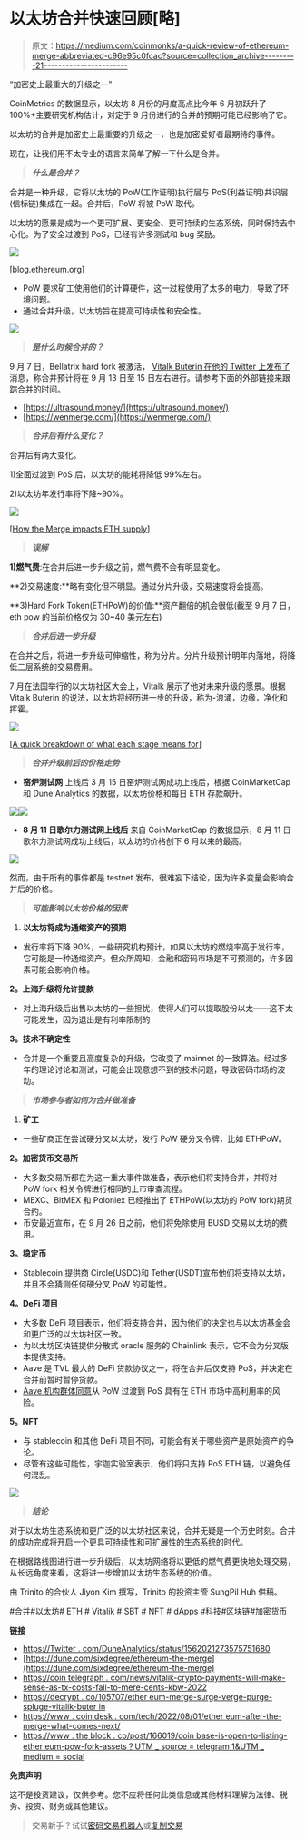 # 以太坊合并快速回顾[略]

> 原文：<https://medium.com/coinmonks/a-quick-review-of-ethereum-merge-abbreviated-c96e95c0fcac?source=collection_archive---------21----------------------->

“加密史上最重大的升级之一”

CoinMetrics 的数据显示，以太坊 8 月份的月度高点比今年 6 月初跃升了 100%+主要研究机构估计，对定于 9 月份进行的合并的预期可能已经影响了它。

以太坊的合并是加密史上最重要的升级之一，也是加密爱好者最期待的事件。

现在，让我们用不太专业的语言来简单了解一下什么是合并。

> ***什么是合并？***

合并是一种升级，它将以太坊的 PoW(工作证明)执行层与 PoS(利益证明)共识层(信标链)集成在一起。合并后，PoW 将被 PoW 取代。

以太坊的愿景是成为一个更可扩展、更安全、更可持续的生态系统，同时保持去中心化。为了安全过渡到 PoS，已经有许多测试和 bug 奖励。

![](img/e0b2c92477d2e7bd122a61490135540d.png)

[blog.ethereum.org]

*   PoW 要求矿工使用他们的计算硬件，这一过程使用了太多的电力，导致了环境问题。
*   通过合并升级，以太坊旨在提高可持续性和安全性。

![](img/a23aa9093e5380473cd69c9676d4097f.png)

> ***是什么时候合并的？***

9 月 7 日，Bellatrix hard fork 被激活， [Vitalk Buterin 在他的 Twitter 上发布了](https://twitter.com/VitalikButerin/status/1566993505326710785)消息，称合并预计将在 9 月 13 日至 15 日左右进行。请参考下面的外部链接来跟踪合并的时间。

*   [https://ultrasound.money/](https://ultrasound.money/)
*   [https://wenmerge.com/](https://wenmerge.com/)

> ***合并后有什么变化？***

合并后有两大变化。

1)全面过渡到 PoS 后，以太坊的能耗将降低 99%左右。

2)以太坊年发行率将下降~90%。

![](img/011c6f4bbf2e5f3e860f5256c69393be.png)

[[How the Merge impacts ETH supply](https://ethereum.org/en/upgrades/merge/issuance/)]

> ***误解***

**1)燃气费**:在合并后进一步升级之前，燃气费不会有明显变化。

**2)交易速度:**略有变化但不明显。通过分片升级，交易速度将会提高。

**3)Hard Fork Token(ETHPoW)的价值:**资产翻倍的机会很低(截至 9 月 7 日，eth pow 的当前价格仅为 30~40 美元左右)

> ***合并后进一步升级***

在合并之后，将进一步升级可伸缩性，称为分片。分片升级预计明年内落地，将降低二层系统的交易费用。

7 月在法国举行的以太坊社区大会上，Vitalk 展示了他对未来升级的愿景。根据 Vitalk Buterin 的说法，以太坊将经历进一步的升级，称为-浪涌，边缘，净化和挥霍。

![](img/b9d53aa7bf5e1ecf5b899bd0931e075f.png)

[[A quick breakdown of what each stage means for](https://twitter.com/milesdeutscher/status/1550315295402668032)]

> ***合并升级前后的价格走势***

*   **窑炉测试网** 上线后 3 月 15 日窑炉测试网成功上线后，根据 CoinMarketCap 和 Dune Analytics 的数据，以太坊价格和每日 ETH 存款飙升。

![](img/1a5fd101b643532d03cce859880effac.png)![](img/555d7c87d3e6ba60ce6be7d313d31e99.png)

*   **8 月 11 日歌尔力测试网上线后**
    来自 CoinMarketCap 的数据显示，8 月 11 日歌尔力测试网成功上线后，以太坊的价格创下 6 月以来的最高。

![](img/c9e2029fcc93db2930496c553044bed0.png)

然而，由于所有的事件都是 testnet 发布，很难妄下结论，因为许多变量会影响合并后的价格。

> ***可能影响以太坊价格的因素***

1.  **以太坊将成为通缩资产的预期**

*   发行率将下降 90%，一些研究机构预计，如果以太坊的燃烧率高于发行率，它可能是一种通缩资产。但众所周知，金融和密码市场是不可预测的，许多因素可能会影响价格。

**2。上海升级将允许提款**

*   对上海升级后出售以太坊的一些担忧，使得人们可以提取股份以太——这不太可能发生，因为退出是有利率限制的

**3。技术不确定性**

*   合并是一个重要且高度复杂的升级，它改变了 mainnet 的一致算法。经过多年的理论讨论和测试，可能会出现意想不到的技术问题，导致密码市场的波动。

> ***市场参与者如何为合并做准备***

1.  **矿工**

*   一些矿商正在尝试硬分叉以太坊，发行 PoW 硬分叉令牌，比如 ETHPoW。

**2。加密货币交易所**

*   大多数交易所都在为这一重大事件做准备，表示他们将支持合并，并将对 PoW fork 相关令牌进行相同的上市审查流程。
*   MEXC、BitMEX 和 Poloniex 已经推出了 ETHPoW(以太坊的 PoW fork)期货合约。
*   币安最近宣布，在 9 月 26 日之前，他们将免除使用 BUSD 交易以太坊的费用。

**3。稳定币**

*   Stablecoin 提供商 Circle(USDC)和 Tether(USDT)宣布他们将支持以太坊，并且不会猜测任何硬分叉 PoW 的可能性。

**4。DeFi 项目**

*   大多数 DeFi 项目表示，他们将支持合并，因为他们的决定也与以太坊基金会和更广泛的以太坊社区一致。
*   为以太坊区块链提供分散式 oracle 服务的 Chainlink 表示，它不会为分叉版本提供支持。
*   Aave 是 TVL 最大的 DeFi 贷款协议之一，将在合并后仅支持 PoS，并决定在合并前暂时暂停贷款。
*   [Aave 机构群体同意](https://snapshot.org/#/aave.eth/proposal/0xa121311c67b7a5bbe5b8b5fe1911663a0ab94ed339a6a4b0e1b9443f670a0e97)从 PoW 过渡到 PoS 具有在 ETH 市场中高利用率的风险。

**5。NFT**

*   与 stablecoin 和其他 DeFi 项目不同，可能会有关于哪些资产是原始资产的争论。
*   尽管有这些可能性，宇迦实验室表示，他们将只支持 PoS ETH 链，以避免任何混乱。

![](img/c67ee82c1501a4df08b204af61def528.png)

> ***结论***

对于以太坊生态系统和更广泛的以太坊社区来说，合并无疑是一个历史时刻。合并的成功完成将开启一个更具可持续性和可扩展性的生态系统的时代。

在根据路线图进行进一步升级后，以太坊网络将以更低的燃气费更快地处理交易，从长远角度来看，这将进一步增加以太坊生态系统的价值。

由 Trinito 的合伙人 Jiyon Kim 撰写，Trinito 的投资主管 SungPil Huh 供稿。

#合并#以太坊# ETH # Vitalik # SBT # NFT # dApps #科技#区块链#加密货币

**链接**

*   [https://Twitter . com/DuneAnalytics/status/1562021273575751680](https://twitter.com/DuneAnalytics/status/1562021273575751680)
*   [https://dune.com/sixdegree/ethereum-the-merge](https://dune.com/sixdegree/ethereum-the-merge)
*   [https://coin telegraph . com/news/vitalik-crypto-payments-will-make-sense-as-tx-costs-fall-to-mere-cents-kbw-2022](https://cointelegraph.com/news/vitalik-crypto-payments-will-make-sense-as-tx-costs-fall-to-mere-cents-kbw-2022)
*   [https://decrypt . co/105707/ether eum-merge-surge-verge-purge-spluge-vitalik-buter in](https://decrypt.co/105707/ethereum-merge-surge-verge-purge-splurge-vitalik-buterin)
*   [https://www . coin desk . com/tech/2022/08/01/ether eum-after-the-merge-what-comes-next/](https://www.coindesk.com/tech/2022/08/01/ethereum-after-the-merge-what-comes-next/)
*   [https://www . the block . co/post/166019/coin base-is-open-to-listing-ether eum-pow-fork-assets？UTM _ source = telegram 1&UTM _ medium = social](https://www.theblock.co/post/166019/coinbase-is-open-to-listing-ethereum-pow-fork-assets?utm_source=telegram1&utm_medium=social)

**免责声明**

这不是投资建议，仅供参考。您不应将任何此类信息或其他材料理解为法律、税务、投资、财务或其他建议。

> 交易新手？试试[密码交易机器人](/coinmonks/crypto-trading-bot-c2ffce8acb2a)或[复制交易](/coinmonks/top-10-crypto-copy-trading-platforms-for-beginners-d0c37c7d698c)